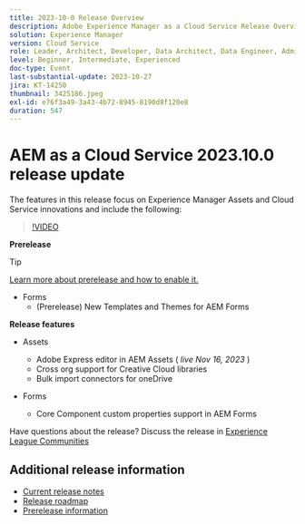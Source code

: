 ```yaml
---
title: 2023-10-0 Release Overview
description: Adobe Experience Manager as a Cloud Service Release Overview Video 2023.10.0
solution: Experience Manager
version: Cloud Service
role: Leader, Architect, Developer, Data Architect, Data Engineer, Admin, User
level: Beginner, Intermediate, Experienced
doc-type: Event
last-substantial-update: 2023-10-27
jira: KT-14250
thumbnail: 3425186.jpeg
exl-id: e76f3a49-3a43-4b72-8945-8190d8f120e8
duration: 547
---
```

# AEM as a Cloud Service 2023.10.0 release update 

The features in this release focus on Experience Manager Assets and Cloud Service innovations and include the following:

>[!VIDEO](https://video.tv.adobe.com/v/3425186/?learn=on)

**Prerelease**

>[!TIP]
>
>[Learn more about prerelease and how to enable it.](https://experienceleague.adobe.com/docs/experience-manager-cloud-service/content/release-notes/prerelease.html)

* Forms
  * (Prerelease) New Templates and Themes for AEM Forms

**Release features**

* Assets
  * Adobe Express editor in AEM Assets ( *live Nov 16, 2023* )
  * Cross org support for Creative Cloud libraries
  * Bulk import connectors for oneDrive

* Forms
  * Core Component custom properties support in AEM Forms

Have questions about the release?  Discuss the release in [Experience League Communities](https://adobe.ly/474hr8v)

## Additional release information

* [Current release notes](https://experienceleague.adobe.com/docs/experience-manager-cloud-service/content/release-notes/home.html)
* [Release roadmap](https://experienceleague.adobe.com/docs/experience-manager-release-information/aem-release-updates/update-releases-roadmap.html)
* [Prerelease information](https://experienceleague.adobe.com/docs/experience-manager-cloud-service/content/release-notes/prerelease.html)
